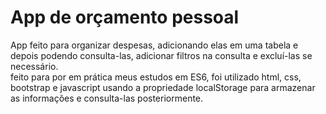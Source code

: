 # App de orçamento pessoal

App feito para organizar despesas, adicionando elas em uma tabela e depois podendo consulta-las, adicionar filtros na consulta e excluí-las se necessário.<br />
feito para por em prática meus estudos em ES6, foi utilizado html, css, bootstrap e javascript usando a propriedade localStorage para armazenar as informações e consulta-las posteriormente.
